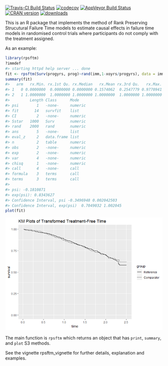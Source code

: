 [![Travis-CI Build Status](https://travis-ci.org/shug0131/rpsftm.svg?branch=master)](https://travis-ci.org/shug0131/rpsftm) [![codecov](https://codecov.io/github/shug0131/rpsftm/branch/master/graphs/badge.svg)](https://codecov.io/github/shug0131/rpsftm) [![AppVeyor Build Status](https://ci.appveyor.com/api/projects/status/github/shug0131/rpsftm?branch=master&svg=true)](https://ci.appveyor.com/project/shug0131/rpsftm) [![CRAN version](http://www.r-pkg.org/badges/version/rpsftm)](https://cran.r-project.org/package=rpsftm) [![downloads](https://cranlogs.r-pkg.org/badges/rpsftm)](https://cran.rstudio.com/web/packages/rpsftm/index.html) <!-- README.md is generated from README.Rmd. Please edit that file -->

This is an R package that implements the method of Rank Preserving Strucutural Failure Time models to estimate causal effects in failure time models in randomised control trials where participants do not comply with the treatment assigned.

As an example:

``` r
library(rpsftm)
?immdef
#> starting httpd help server ... done
fit <- rpsftm(Surv(progyrs, prog)~rand(imm,1-xoyrs/progyrs), data = immdef, censor_time = censyrs)
summary(fit)
#>   arm   rx.Min. rx.1st Qu. rx.Median   rx.Mean rx.3rd Qu.   rx.Max.
#> 1   0 0.0000000  0.0000000 0.0000000 0.1574062  0.2547779 0.9770941
#> 2   1 1.0000000  1.0000000 1.0000000 1.0000000  1.0000000 1.0000000
#>         Length Class      Mode   
#> psi        1   -none-     numeric
#> fit       14   survfit    list   
#> CI         2   -none-     numeric
#> Sstar   1000   Surv       numeric
#> rand    2000   rand       numeric
#> ans        5   -none-     list   
#> eval_z     2   data.frame list   
#> n          2   table      numeric
#> obs        2   -none-     numeric
#> exp        2   -none-     numeric
#> var        4   -none-     numeric
#> chisq      1   -none-     numeric
#> call       4   -none-     call   
#> formula    3   terms      call   
#> terms      3   terms      call   
#> 
#> psi: -0.1810871
#> exp(psi): 0.8343627
#> Confidence Interval, psi -0.3496948 0.002042503
#> Confidence Interval, exp(psi)  0.7049032 1.002045
plot(fit)
```

![](tools/README-unnamed-chunk-2-1.png)

The main function is `rpsftm` which returns an object that has `print`, `summary`, and `plot` S3 methods.

See the vignette rpsftm\_vignette for further details, explanation and examples.
